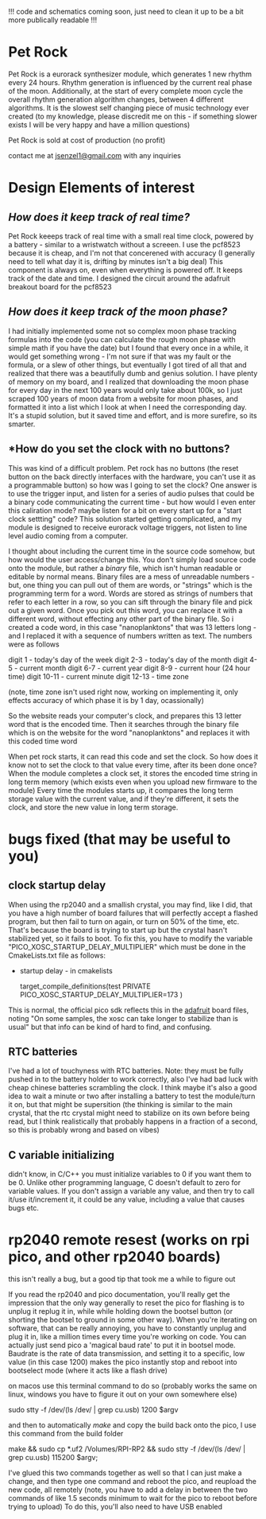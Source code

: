 !!! code and schematics coming soon, just need to clean it up to be a bit more publically readable !!!

# Pet Rock

Pet Rock is a eurorack synthesizer module, which generates 1 new rhythm every 24 hours. Rhythm generation is influenced by the current real phase of the moon. Additionally, at the start of every complete moon cycle the overall rhythm generation algorithm changes, between 4 different algorithms. It is the slowest self changing piece of music technology ever created (to my knowledge, please discredit me on this - if something slower exists I will be very happy and have a million questions) 

Pet Rock is sold at cost of production (no profit) 

contact me at jsenzel1@gmail.com with any inquiries 

# Design Elements of interest 

## *How does it keep track of real time?* 

Pet Rock keeeps track of real time with a small real time clock, powered by a battery - similar to a wristwatch without a screeen. I use the pcf8523 because it is cheap, and I'm not that concerened with accuracy (I generally need to tell what day it is, drifting by minutes isn't a big deal) This component is always on, even when everything is powered off. It keeps track of the date and time. I designed the circuit around the adafruit breakout board for the pcf8523 

## *How does it keep track of the moon phase?* 

I had initially implemented some not so complex moon phase tracking formulas into the code (you can calculate the rough moon phase with simple math if you have the date) but I found that every once in a while, it would get something wrong - I'm not sure if that was my fault or the formula, or a slew of other things, but eventually I got tired of all that and realized that there was a beautifully dumb and genius solution. I have plenty of memory on my board, and I realized that downloading the moon phase for every day in the next 100 years would only take about 100k, so I just scraped 100 years of moon data from a website for moon phases, and formatted it into a list which I look at when I need the corresponding day. It's a stupid solution, but it saved time and effort, and is more surefire, so its smarter. 

## *How do you set the clock with no buttons? 

This was kind of a difficult problem. Pet rock has no buttons (the reset button on the back directly interfaces with the hardware, you can't use it as a programmable button) so how was I going to set the clock? One answer is to use the trigger input, and listen for a series of audio pulses that could be a binary code communicating the current time - but how would I even enter this caliration mode? maybe listen for a bit on every start up for a "start clock settting" code? This solution started getting complicated, and my module is designed to receive eurorack voltage triggers, not listen to line level audio coming from a computer.

I thought about including the current time in the source code somehow, but how would the user access/change this. You don't simply load source code onto the module, but rather a *binary* file, which isn't human readable or editable by normal means. Binary files are a mess of unreadable numbers - but, one thing you can pull out of them are words, or "strings" which is the programming term for a word. Words are stored as strings of numbers that refer to each letter in a row, so you can sift through the binary file and pick out a given word. Once you pick out this word, you can replace it with a different word, without effecting any other part of the binary file. So i created a code word, in this case "nanoplanktons" that was 13 letters long - and I replaced it with a sequence of numbers written as text. The numbers were as follows

digit 1   - today's day of the week
digit 2-3 - today's day of the month
digit 4-5 - current month 
digit 6-7 - current year
digit 8-9 - current hour (24 hour time)
digit 10-11 - current minute
digit 12-13 - time zone

(note, time zone isn't used right now, working on implementing it, only effects accuracy of which phase it is by 1 day, ocassionally) 

So the website reads your computer's clock, and prepares this 13 letter word that is the encoded time. Then it searches through the binary file which is on the website for the word "nanoplanktons" and replaces it with this coded time word

When pet rock starts, it can read this code and set the clock. So how does it know not to set the clock to that value every time, after its been done once? When the module completes a clock set, it stores the encoded time string in long term memory (which exists even when you upload new firmware to the module) Every time the modules starts up, it compares the long term storage value with the current value, and if they're different, it sets the clock, and store the new value in long term storage. 

# bugs fixed (that may be useful to you)

## clock startup delay

When using the rp2040 and a smallish crystal, you may find, like I did, that you have a high number of board failures that will perfectly accept a flashed program, but then fail to turn on again, or turn on 50% of the time, etc. That's because the board is trying to start up but the crystal hasn't stabilized yet, so it fails to boot. To fix this, you have to modify the variable "PICO_XOSC_STARTUP_DELAY_MULTIPLIER" which must be done in the CmakeLists.txt file as follows:

- startup delay - in cmakelists

     target_compile_definitions(test PRIVATE
    PICO_XOSC_STARTUP_DELAY_MULTIPLIER=173
    )

This is normal, the official pico sdk reflects this in the [adafruit](https://github.com/raspberrypi/pico-sdk/blob/master/src/boards/include/boards/adafruit_feather_rp2040.h) board files, noting "On some samples, the xosc can take longer to stabilize than is usual" but that info can be kind of hard to find, and confusing. 

## RTC batteries

I've had a lot of touchyness with RTC batteries. Note: they must be fully pushed in to the battery holder to work correctly, also I've had bad luck with cheap chinese batteries scrambling the clock. I think maybe it's also a good idea to wait a minute or two after installing a battery to test the module/turn it on, but that might be supersition (the thinking is similar to the main crystal, that the rtc crystal might need to stabilize on its own before being read, but I think realistically that probably happens in a fraction of a second, so this is probably wrong and based on vibes)

## C variable initializing

didn't know, in C/C++ you must initialize variables to 0 if you want them to be 0. Unlike other programming language, C doesn't default to zero for variable values. If you don't assign a variable any value, and then try to call it/use it/increment it, it could be any value, including a value that causes bugs etc.  

# rp2040 remote resest (works on rpi pico, and other rp2040 boards)

this isn't really a bug, but a good tip that took me a while to figure out

If you read the rp2040 and pico documentation, you'll really get the impression that the only way generally to reset the pico for flashing is to unplug it replug it in, while while holding down the bootsel button (or shorting the bootsel to ground in some other way). When you're iterating on software, that can be really annoying, you have to constantly unplug and plug it in, like a million times every time you're working on code. You can actually just send pico a 'magical baud rate' to put it in bootsel mode. Baudrate is the rate of data transmission, and setting it to a specific, low value (in this case 1200) makes the pico instantly stop and reboot into bootselect mode (where it acts like a flash drive)

on macos use this terminal command to do so (probably works the same on linux, windows you have to figure it out on your own somewhere else)

sudo stty -f /dev/(ls /dev/ | grep cu.usb) 1200 $argv


and then to automatically *make* and copy the build back onto the pico, I use this command from the build folder

make &&
sudo cp *.uf2 /Volumes/RPI-RP2 &&
sudo stty -f /dev/(ls /dev/ | grep cu.usb) 115200 $argv;

I've glued this two commands together as well so that I can just make a change, and then type one command and reboot the pico, and reupload the new code, all remotely (note, you have to add a delay in between the two commands of like 1.5 seconds minimum to wait for the pico to reboot before trying to upload) To do this, you'll also need to have USB enabled  
